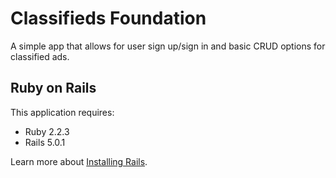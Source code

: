Classifieds Foundation
================

A simple app that allows for user sign up/sign in and basic CRUD options for classified ads.


Ruby on Rails
-------------

This application requires:

- Ruby 2.2.3
- Rails 5.0.1

Learn more about [Installing Rails](http://railsapps.github.io/installing-rails.html).
